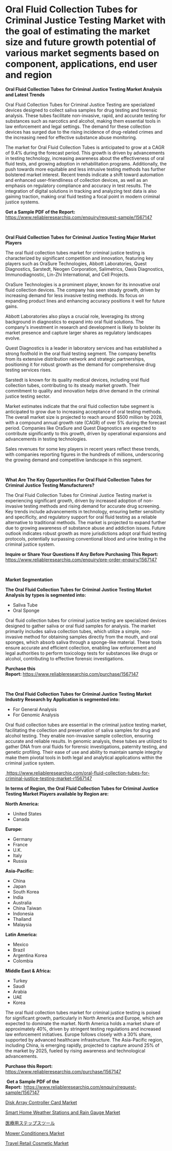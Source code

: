 <p><h1>Oral Fluid Collection Tubes for Criminal Justice Testing Market with the goal of estimating the market size and future growth potential of various market segments based on component, applications, end user and region</h1></p><p><strong>Oral Fluid Collection Tubes for Criminal Justice Testing Market Analysis and Latest Trends</strong></p>
<p><p>Oral Fluid Collection Tubes for Criminal Justice Testing are specialized devices designed to collect saliva samples for drug testing and forensic analysis. These tubes facilitate non-invasive, rapid, and accurate testing for substances such as narcotics and alcohol, making them essential tools in law enforcement and legal settings. The demand for these collection devices has surged due to the rising incidence of drug-related crimes and the increasing need for effective substance abuse monitoring.</p><p>The market for Oral Fluid Collection Tubes is anticipated to grow at a CAGR of 9.4% during the forecast period. This growth is driven by advancements in testing technology, increasing awareness about the effectiveness of oral fluid tests, and growing adoption in rehabilitation programs. Additionally, the push towards more equitable and less intrusive testing methods has further bolstered market interest. Recent trends indicate a shift toward automation and enhanced user-friendliness of collection devices, as well as an emphasis on regulatory compliance and accuracy in test results. The integration of digital solutions in tracking and analyzing test data is also gaining traction, making oral fluid testing a focal point in modern criminal justice systems.</p></p>
<p><strong>Get a Sample PDF of the Report:&nbsp;</strong> <a href="https://www.reliableresearchiq.com/enquiry/request-sample/1567147">https://www.reliableresearchiq.com/enquiry/request-sample/1567147</a></p>
<p>&nbsp;</p>
<p><strong>Oral Fluid Collection Tubes for Criminal Justice Testing Major Market Players</strong></p>
<p><p>The oral fluid collection tubes market for criminal justice testing is characterized by significant competition and innovation, featuring key players such as OraSure Technologies, Abbott Laboratories, Quest Diagnostics, Sarstedt, Neogen Corporation, Salimetrics, Oasis Diagnostics, Immunodiagnostic, Lin-Zhi International, and Cell Projects.</p><p>OraSure Technologies is a prominent player, known for its innovative oral fluid collection devices. The company has seen steady growth, driven by increasing demand for less invasive testing methods. Its focus on expanding product lines and enhancing accuracy positions it well for future gains.</p><p>Abbott Laboratories also plays a crucial role, leveraging its strong background in diagnostics to expand into oral fluid solutions. The company's investment in research and development is likely to bolster its market presence and capture larger shares as regulatory landscapes evolve.</p><p>Quest Diagnostics is a leader in laboratory services and has established a strong foothold in the oral fluid testing segment. The company benefits from its extensive distribution network and strategic partnerships, positioning it for robust growth as the demand for comprehensive drug testing services rises.</p><p>Sarstedt is known for its quality medical devices, including oral fluid collection tubes, contributing to its steady market growth. Their commitment to quality and innovation helps drive demand in the criminal justice testing sector.</p><p>Market estimates indicate that the oral fluid collection tube segment is anticipated to grow due to increasing acceptance of oral testing methods. The overall market size is projected to reach around $500 million by 2028, with a compound annual growth rate (CAGR) of over 5% during the forecast period. Companies like OraSure and Quest Diagnostics are expected to contribute significantly to this growth, driven by operational expansions and advancements in testing technologies. </p><p>Sales revenues for some key players in recent years reflect these trends, with companies reporting figures in the hundreds of millions, underscoring the growing demand and competitive landscape in this segment.</p></p>
<p>&nbsp;</p>
<p><strong>What Are The Key Opportunities For Oral Fluid Collection Tubes for Criminal Justice Testing Manufacturers?</strong></p>
<p><p>The Oral Fluid Collection Tubes for Criminal Justice Testing market is experiencing significant growth, driven by increased adoption of non-invasive testing methods and rising demand for accurate drug screening. Key trends include advancements in technology, ensuring better sensitivity and specificity, and regulatory support for oral fluid testing as a reliable alternative to traditional methods. The market is projected to expand further due to growing awareness of substance abuse and addiction issues. Future outlook indicates robust growth as more jurisdictions adopt oral fluid testing protocols, potentially surpassing conventional blood and urine testing in the criminal justice system.</p></p>
<p><strong>Inquire or Share Your Questions If Any Before Purchasing This Report:</strong> <a href="https://www.reliableresearchiq.com/enquiry/pre-order-enquiry/1567147">https://www.reliableresearchiq.com/enquiry/pre-order-enquiry/1567147</a></p>
<p>&nbsp;</p>
<p><strong>Market Segmentation</strong></p>
<p><strong>The Oral Fluid Collection Tubes for Criminal Justice Testing Market Analysis by types is segmented into:</strong></p>
<p><ul><li>Saliva Tube</li><li>Oral Sponge</li></ul></p>
<p><p>Oral fluid collection tubes for criminal justice testing are specialized devices designed to gather saliva or oral fluid samples for analysis. The market primarily includes saliva collection tubes, which utilize a simple, non-invasive method for obtaining samples directly from the mouth, and oral sponges, which absorb saliva through a sponge-like material. These tools ensure accurate and efficient collection, enabling law enforcement and legal authorities to perform toxicology tests for substances like drugs or alcohol, contributing to effective forensic investigations.</p></p>
<p><strong>Purchase this Report:&nbsp;</strong><a href="https://www.reliableresearchiq.com/purchase/1567147">https://www.reliableresearchiq.com/purchase/1567147</a></p>
<p>&nbsp;</p>
<p><strong>The Oral Fluid Collection Tubes for Criminal Justice Testing Market Industry Research by Application is segmented into:</strong></p>
<p><ul><li>For General Analysis</li><li>For Genomic Analysis</li></ul></p>
<p><p>Oral fluid collection tubes are essential in the criminal justice testing market, facilitating the collection and preservation of saliva samples for drug and alcohol testing. They enable non-invasive sample collection, ensuring accurate and reliable results. In genomic analysis, these tubes are utilized to gather DNA from oral fluids for forensic investigations, paternity testing, and genetic profiling. Their ease of use and ability to maintain sample integrity make them pivotal tools in both legal and analytical applications within the criminal justice system.</p></p>
<p><a href="https://www.reliableresearchiq.com/oral-fluid-collection-tubes-for-criminal-justice-testing-market-r1567147">&nbsp;https://www.reliableresearchiq.com/oral-fluid-collection-tubes-for-criminal-justice-testing-market-r1567147</a></p>
<p><strong>In terms of Region, the Oral Fluid Collection Tubes for Criminal Justice Testing Market Players available by Region are:</strong></p>
<p>
    <p> <strong> North America: </strong>
        <ul>
            <li>United States</li>
            <li>Canada</li>
        </ul>
        </p> 
    <p> <strong> Europe: </strong>
        <ul>
            <li>Germany</li>
            <li>France</li>
            <li>U.K.</li>
            <li>Italy</li>
            <li>Russia</li>
        </ul>
        </p> 
    <p> <strong> Asia-Pacific: </strong>
        <ul>
            <li>China</li>
            <li>Japan</li>
            <li>South Korea</li>
            <li>India</li>
            <li>Australia</li>
            <li>China Taiwan</li>
            <li>Indonesia</li>
            <li>Thailand</li>
            <li>Malaysia</li>
        </ul>
        </p> 
    <p> <strong> Latin America: </strong>
        <ul>
            <li>Mexico</li>
            <li>Brazil</li>
            <li>Argentina Korea</li>
            <li>Colombia</li>
        </ul>
        </p> 
    <p> <strong> Middle East & Africa: </strong>
        <ul>
            <li>Turkey</li>
            <li>Saudi</li>
            <li>Arabia</li>
            <li>UAE</li>
            <li>Korea</li>
        </ul>
    </p>
    </p>
<p><p>The oral fluid collection tubes market for criminal justice testing is poised for significant growth, particularly in North America and Europe, which are expected to dominate the market. North America holds a market share of approximately 40%, driven by stringent testing regulations and increased law enforcement initiatives. Europe follows closely with a 30% share, supported by advanced healthcare infrastructure. The Asia-Pacific region, including China, is emerging rapidly, projected to capture around 25% of the market by 2025, fueled by rising awareness and technological advancements.</p></p>
<p><strong>Purchase this Report: </strong><a href="https://www.reliableresearchiq.com/purchase/1567147">https://www.reliableresearchiq.com/purchase/1567147</a></p>
<p>&nbsp;<strong>Get a Sample PDF of the Report:&nbsp;&nbsp;</strong><a href="https://www.reliableresearchiq.com/enquiry/request-sample/1567147">https://www.reliableresearchiq.com/enquiry/request-sample/1567147</a></p>
<p><strong></strong></p>
<p><p><a href="https://medium.com/@ambushal/disk-array-controller-card-market-overview-global-market-trends-and-future-prospects-from-2024-to-a5844f03b002?postPublishedType=repub">Disk Array Controller Card Market</a></p><p><a href="https://www.linkedin.com/pulse/smart-home-weather-stations-rain-gauge-market-size-growing-udvof?trackingId=NcOMXK4UQgaew9X6DpUV6Q%3D%3D">Smart Home Weather Stations and Rain Gauge Market</a></p><p><a href="https://github.com/mohamedbakry57/Market-Research-Report-List-6/blob/main/628618114573.md">医療用ステップスツール</a></p><p><a href="https://www.linkedin.com/pulse/mower-conditioners-market-emerging-trends-future-prospects-x9llf?trackingId=OhY8XbPKTTisI8v9JnnJsw%3D%3D">Mower Conditioners Market</a></p><p><a href="https://issuu.com/reportprime-2/docs/travel-retail-cosmetic-market-size-_b5edb8f28f62f2">Travel Retail Cosmetic Market</a></p></p>